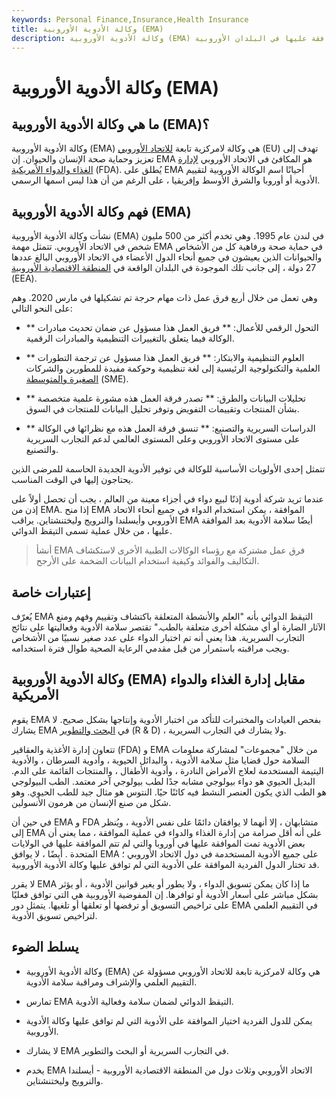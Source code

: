 ```yaml
---
keywords: Personal Finance,Insurance,Health Insurance
title: وكالة الأدوية الأوروبية (EMA)
description: وكالة الأدوية الأوروبية (EMA) هي كيان حكومي يعزز الوصول إلى الأدوية والموافقة عليها في البلدان الأوروبية.
---
```


# وكالة الأدوية الأوروبية (EMA)
## ما هي وكالة الأدوية الأوروبية (EMA)؟

وكالة الأدوية الأوروبية (EMA) هي وكالة لامركزية تابعة [للاتحاد الأوروبي](/europeanunion) (EU) تهدف إلى تعزيز وحماية صحة الإنسان والحيوان. إن EMA هو المكافئ في الاتحاد الأوروبي [لإدارة الغذاء والدواء الأمريكية](/fda) (FDA). يُطلق على EMA أحيانًا اسم الوكالة الأوروبية لتقييم الأدوية أو أوروبا والشرق الأوسط وإفريقيا ، على الرغم من أن هذا ليس اسمها الرسمي.

## فهم وكالة الأدوية الأوروبية (EMA)

نشأت وكالة الأدوية الأوروبية (EMA) في لندن عام 1995. وهي تخدم أكثر من 500 مليون شخص في الاتحاد الأوروبي. تتمثل مهمة EMA في حماية صحة ورفاهية كل من الأشخاص والحيوانات الذين يعيشون في جميع أنحاء الدول الأعضاء في الاتحاد الأوروبي البالغ عددها 27 دولة ، إلى جانب تلك الموجودة في البلدان الواقعة في [المنطقة الاقتصادية الأوروبية](/european-economic-area-eea-agreement) (EEA).

وهي تعمل من خلال أربع فرق عمل ذات مهام حرجة تم تشكيلها في مارس 2020. وهم على النحو التالي:

- ** التحول الرقمي للأعمال: ** فريق العمل هذا مسؤول عن ضمان تحديث مبادرات الوكالة فيما يتعلق بالتغييرات التنظيمية والمبادرات الرقمية.

- ** العلوم التنظيمية والابتكار: ** فريق العمل هذا مسؤول عن ترجمة التطورات العلمية والتكنولوجية الرئيسية إلى لغة تنظيمية وحوكمة مفيدة للمطورين والشركات [الصغيرة والمتوسطة](/smallandmidsizeenterprises) (SME).

- ** تحليلات البيانات والطرق: ** تصدر فرقة العمل هذه مشورة علمية متخصصة بشأن المنتجات وتقييمات التفويض وتوفر تحليل البيانات للمنتجات في السوق.

- ** الدراسات السريرية والتصنيع: ** تنسق فرقة العمل هذه مع نظرائها في الوكالة على مستوى الاتحاد الأوروبي وعلى المستوى العالمي لدعم التجارب السريرية والتصنيع.

تتمثل إحدى الأولويات الأساسية للوكالة في توفير الأدوية الجديدة الحاسمة للمرضى الذين يحتاجون إليها في الوقت المناسب.

عندما تريد شركة أدوية إذنًا لبيع دواء في أجزاء معينة من العالم ، يجب أن تحصل أولاً على إذن من EMA. إذا منح EMA الموافقة ، يمكن استخدام الدواء في جميع أنحاء الاتحاد الأوروبي وأيسلندا والنرويج وليختنشتاين. يراقب EMA أيضًا سلامة الأدوية بعد الموافقة عليها ، من خلال عملية تسمى التيقظ الدوائي.

> أنشأ EMA فرق عمل مشتركة مع رؤساء الوكالات الطبية الأخرى لاستكشاف التكاليف والفوائد وكيفية استخدام البيانات الضخمة على الأرجح.

>

## إعتبارات خاصة

يُعرّف EMA التيقظ الدوائي بأنه "العلم والأنشطة المتعلقة باكتشاف وتقييم وفهم ومنع الآثار الضارة أو أي مشكلة أخرى متعلقة بالطب." تقتصر سلامة الأدوية وفعاليتها على نتائج التجارب السريرية. هذا يعني أنه تم اختبار الدواء على عدد صغير نسبيًا من الأشخاص ويجب مراقبته باستمرار من قبل مقدمي الرعاية الصحية طوال فترة استخدامه.

## وكالة الأدوية الأوروبية (EMA) مقابل إدارة الغذاء والدواء الأمريكية

يقوم EMA بفحص العيادات والمختبرات للتأكد من اختبار الأدوية وإنتاجها بشكل صحيح. لا يشارك EMA في [البحث والتطوير](/randd) (R & D) ، ولا يشارك في التجارب السريرية.

تتعاون إدارة الأغذية والعقاقير (FDA) و EMA من خلال "مجموعات" لمشاركة معلومات السلامة حول قضايا مثل سلامة الأدوية ، والبدائل الحيوية ، وأدوية السرطان ، والأدوية اليتيمة المستخدمة لعلاج الأمراض النادرة ، وأدوية الأطفال ، والمنتجات القائمة على الدم. البديل الحيوي هو دواء بيولوجي مشابه جدًا لطب بيولوجي آخر معتمد. الطب البيولوجي هو الطب الذي يكون العنصر النشط فيه كائنًا حيًا. النتوس هو مثال جيد للطب الحيوي. وهو شكل من صنع الإنسان من هرمون الأنسولين.

في حين أن EMA و FDA متشابهان ، إلا أنهما لا يوافقان دائمًا على نفس الأدوية ، ويُنظر إلى EMA على أنه أقل صرامة من إدارة الغذاء والدواء في عملية الموافقة ، مما يعني أن بعض الأدوية تمت الموافقة عليها في أوروبا والتي لم تتم الموافقة عليها في الولايات المتحدة . أيضًا ، لا يوافق EMA على جميع الأدوية المستخدمة في دول الاتحاد الأوروبي ؛ قد تختار الدول الفردية الموافقة على الأدوية التي لم توافق عليها وكالة الأدوية الأوروبية.

لا يقرر EMA ما إذا كان يمكن تسويق الدواء ، ولا يطور أو يغير قوانين الأدوية ، أو يؤثر بشكل مباشر على أسعار الأدوية أو توافرها. إن المفوضية الأوروبية هي التي توافق فعليًا على تراخيص التسويق أو ترفضها أو تعلقها أو تلغيها. يتمثل دور EMA في التقييم العلمي لتراخيص تسويق الأدوية.

## يسلط الضوء

- وكالة الأدوية الأوروبية (EMA) هي وكالة لامركزية تابعة للاتحاد الأوروبي مسؤولة عن التقييم العلمي والإشراف ومراقبة سلامة الأدوية.

- تمارس EMA التيقظ الدوائي لضمان سلامة وفعالية الأدوية.

- يمكن للدول الفردية اختيار الموافقة على الأدوية التي لم توافق عليها وكالة الأدوية الأوروبية.

- لا يشارك EMA في التجارب السريرية أو البحث والتطوير.

- يخدم EMA الاتحاد الأوروبي وثلاث دول من المنطقة الاقتصادية الأوروبية - أيسلندا والنرويج وليختنشتاين.

